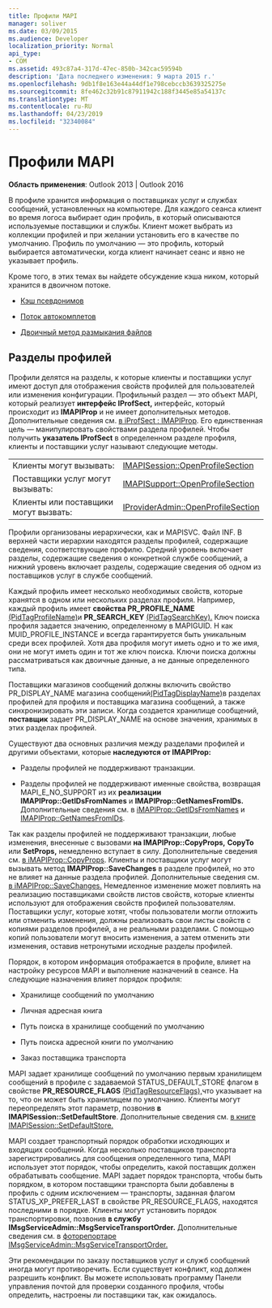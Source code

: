 ```yaml
---
title: Профили MAPI
manager: soliver
ms.date: 03/09/2015
ms.audience: Developer
localization_priority: Normal
api_type:
- COM
ms.assetid: 493c87a4-317d-47ec-850b-342cac59594b
description: 'Дата последнего изменения: 9 марта 2015 г.'
ms.openlocfilehash: 9db1f8e163e44a44df1e798cebccb3639325275e
ms.sourcegitcommit: 8fe462c32b91c87911942c188f3445e85a54137c
ms.translationtype: MT
ms.contentlocale: ru-RU
ms.lasthandoff: 04/23/2019
ms.locfileid: "32340084"
---
```

# <a name="mapi-profiles"></a>Профили MAPI

  
  
**Область применения**: Outlook 2013 | Outlook 2016 
  
В профиле хранится информация о поставщиках услуг и службах сообщений, установленных на компьютере. Для каждого сеанса клиент во время логоса выбирает один профиль, в который описываются используемые поставщики и службы. Клиент может выбрать из коллекции профилей и при желании установить его в качестве по умолчанию. Профиль по умолчанию — это профиль, который выбирается автоматически, когда клиент начинает сеанс и явно не указывает профиль.
  
Кроме того, в этих темах вы найдете обсуждение кэша ником, который хранится в двоичном потоке.
  
- [Кэш псевдонимов](nickname-cache.md)
    
- [Поток автокомплетов](autocomplete-stream.md)
    
- [Двоичный метод размыкания файлов](https://portalvhds6gyn3khqwmgzd.blob.core.windows.net/files/NK2/NK2WithBinaryExample.pdf)
    
## <a name="profile-sections"></a>Разделы профилей

Профили делятся на разделы, к которые клиенты и поставщики услуг имеют доступ для отображения свойств профилей для пользователей или изменения конфигурации. Профильный раздел — это объект MAPI, который реализует **интерфейс IProfSect,** интерфейс, который происходит из **IMAPIProp** и не имеет дополнительных методов. Дополнительные сведения см. [в iProfSect : IMAPIProp](iprofsectimapiprop.md). Его единственная цель — манипулировать свойствами раздела профилей. Чтобы получить **указатель IProfSect** в определенном разделе профиля, клиенты и поставщики услуг называют следующие методы. 
  
|||
|:-----|:-----|
|Клиенты могут вызывать:  <br/> |[IMAPISession::OpenProfileSection](imapisession-openprofilesection.md) <br/> |
|Поставщики услуг могут вызывать:  <br/> |[IMAPISupport::OpenProfileSection](imapisupport-openprofilesection.md) <br/> |
|Клиенты или поставщики могут вызвать:  <br/> |[IProviderAdmin::OpenProfileSection](iprovideradmin-openprofilesection.md) <br/> |
   
Профили организованы иерархически, как и MAPISVC. Файл INF. В верхней части иерархии находятся разделы профилей, содержащие сведения, соответствующие профилю. Средний уровень включает разделы, содержащие сведения о конкретной службе сообщений, а нижний уровень включает разделы, содержащие сведения об одном из поставщиков услуг в службе сообщений. 
  
Каждый профиль имеет несколько необходимых свойств, которые хранятся в одном или нескольких разделах профиля. Например, каждый профиль имеет **свойства PR_PROFILE_NAME** [(PidTagProfileName)](pidtagprofilename-canonical-property.md)и **PR_SEARCH_KEY** [(PidTagSearchKey).](pidtagsearchkey-canonical-property.md) Ключ поиска профиля задается значению, определенному в MAPIGUID. H как MUID_PROFILE_INSTANCE и всегда гарантируется быть уникальным среди всех профилей. Хотя два профиля могут иметь одно и то же имя, они не могут иметь один и тот же ключ поиска. Ключи поиска должны рассматриваться как двоичные данные, а не данные определенного типа.
  
Поставщики магазинов сообщений должны включить свойство  PR_DISPLAY_NAME магазина сообщений[(PidTagDisplayName)](pidtagdisplayname-canonical-property.md)в разделах профилей для профиля и поставщика магазина сообщений, а также синхронизировать эти записи. Когда создается хранилище сообщений, **поставщик** задает PR_DISPLAY_NAME на основе значения, хранимых в этих разделах профилей. 
  
Существуют два основных различия между разделами профилей и другими объектами, которые **наследуются от IMAPIProp:** 
  
- Разделы профилей не поддерживают транзакции.
    
- Разделы профилей не поддерживают именные свойства, возвращая MAPI_E_NO_SUPPORT из их **реализации IMAPIProp::GetIDsFromNames** и **IMAPIProp::GetNamesFromIDs.** Дополнительные сведения см. в [iMAPIProp::GetIDsFromNames](imapiprop-getidsfromnames.md) и [IMAPIProp::GetNamesFromIDs](imapiprop-getnamesfromids.md).
    
Так как разделы профилей не поддерживают транзакции, любые изменения, внесенные с вызовами **на IMAPIProp::CopyProps,** **CopyTo** или **SetProps,** немедленно вступает в силу. Дополнительные сведения см. [в iMAPIProp::CopyProps](imapiprop-copyprops.md). Клиенты и поставщики услуг могут вызывать метод **IMAPIProp::SaveChanges** в разделе профилей, но это не влияет на данные раздела профилей. Дополнительные сведения см. [в iMAPIProp::SaveChanges.](imapiprop-savechanges.md) Немедленное изменение может повлиять на реализацию поставщиками свойств листов свойств, которые клиенты используют для отображения свойств профилей пользователям. Поставщики услуг, которые хотят, чтобы пользователи могли отложить или отменить изменения, должны реализовать свои листы свойств с копиями разделов профилей, а не реальными разделами. С помощью копий пользователи могут вносить изменения, а затем отменить эти изменения, оставив нетронутыми исходные разделы профилей. 
  
Порядок, в котором информация отображается в профиле, влияет на настройку ресурсов MAPI и выполнение назначений в сеансе. На следующие назначения влияет порядок профиля:
  
- Хранилище сообщений по умолчанию
    
- Личная адресная книга
    
- Путь поиска в хранилище сообщений по умолчанию
    
- Путь поиска адресной книги по умолчанию
    
- Заказ поставщика транспорта
    
MAPI задает хранилище сообщений по умолчанию первым хранилищем сообщений в профиле с задаваемой STATUS_DEFAULT_STORE флагом в свойстве **PR_RESOURCE_FLAGS** [(PidTagResourceFlags),](pidtagresourceflags-canonical-property.md)что указывает на то, что он может быть хранилищем по умолчанию. Клиенты могут переопределять этот параметр, позвонив **в IMAPISession::SetDefaultStore**. Дополнительные сведения см. [в книге IMAPISession::SetDefaultStore.](imapisession-setdefaultstore.md)
  
MAPI создает транспортный порядок обработки исходяющих и входящих сообщений. Когда несколько поставщиков транспорта зарегистрировались для сообщения определенного типа, MAPI использует этот порядок, чтобы определить, какой поставщик должен обрабатывать сообщение. MAPI задает порядок транспорта, чтобы быть порядком, в котором поставщики транспорта были добавлены в профиль с  одним исключением — транспорты, заданная флагом STATUS_XP_PREFER_LAST в свойстве PR_RESOURCE_FLAGS, находятся последними в порядке. Клиенты могут установить порядок транспортировки, позвонив **в службу IMsgServiceAdmin::MsgServiceTransportOrder.** Дополнительные сведения см. в [фоторепортаре IMsgServiceAdmin::MsgServiceTransportOrder.](imsgserviceadmin-msgservicetransportorder.md)
  
Эти рекомендации по заказу поставщиков услуг и служб сообщений иногда могут противоречить. Если существует конфликт, код должен разрешить конфликт. Вы можете использовать программу Панели управления почтой для проверки созданного профиля, чтобы определить, настроены ли поставщики так, как ожидалось.
  

